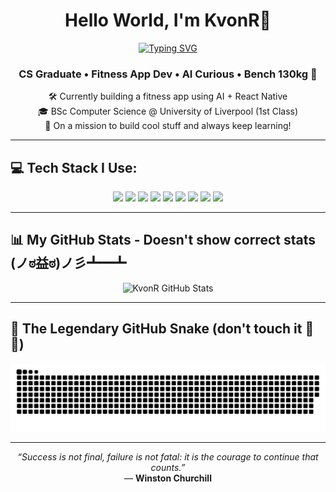 <h1 align="center">Hello World, I'm KvonR👋</h1>

<p align="center">
  <a href="https://github.com/DenverCoder1/readme-typing-svg">
    <img src="https://readme-typing-svg.demolab.com?font=Fira+Code&weight=500&size=24&pause=1000&color=58A6FF&center=true&vCenter=true&width=435&lines=CS+Graduate+•+AI+Curious+•+Fitness+App+Dev;React+Native+%7C+Python+%7C+Java+%7C+More;Bench+130kg+💪+but+still+learning+daily+📚" alt="Typing SVG" />
  </a>
</p>

<h3 align="center">CS Graduate • Fitness App Dev • AI Curious • Bench 130kg 💪</h3>

<p align="center">
  🛠️ Currently building a fitness app using AI + React Native<br>
  🎓 BSc Computer Science @ University of Liverpool (1st Class)<br>
  🎯 On a mission to build cool stuff and always keep learning!
</p>

---

## 💻 Tech Stack I Use:

<p align="center">
  <img src="https://img.shields.io/badge/Java-%23ED8B00.svg?style=for-the-badge&logo=openjdk&logoColor=white"/>
  <img src="https://img.shields.io/badge/MySQL-%2300f.svg?style=for-the-badge&logo=mysql&logoColor=white"/>
  <img src="https://img.shields.io/badge/React%20Native-20232A?style=for-the-badge&logo=react&logoColor=61DAFB"/>
  <img src="https://img.shields.io/badge/JavaScript-%23F7DF1E.svg?style=for-the-badge&logo=javascript&logoColor=black"/>
  <img src="https://img.shields.io/badge/HTML5-%23E34F26.svg?style=for-the-badge&logo=html5&logoColor=white"/>
  <img src="https://img.shields.io/badge/CSS3-%231572B6.svg?style=for-the-badge&logo=css3&logoColor=white"/>
  <img src="https://img.shields.io/badge/PHP-%23777BB4.svg?style=for-the-badge&logo=php&logoColor=white"/>
  <img src="https://img.shields.io/badge/Swift-F54A2A?style=for-the-badge&logo=swift&logoColor=white"/>
  <img src="https://img.shields.io/badge/Python-%233776AB.svg?style=for-the-badge&logo=python&logoColor=white"/>
</p>

---

## 📊 My GitHub Stats - Doesn't show correct stats (ノಠ益ಠ)ノ彡┻━┻ 

<p align="center">
  <img src="https://github-readme-stats.vercel.app/api?username=KvonR&show_icons=true&theme=radical&count_private=true" alt="KvonR GitHub Stats" />
</p>

---

## 🐍 The Legendary GitHub Snake (don't touch it 🐍😎)

<picture>
  <source media="(prefers-color-scheme: dark)" srcset="https://raw.githubusercontent.com/kvonr/kvonr/output/github-snake-dark.svg" />
  <source media="(prefers-color-scheme: light)" srcset="https://raw.githubusercontent.com/kvonr/kvonr/output/github-snake.svg" />
  <img alt="github-snake" src="https://raw.githubusercontent.com/kvonr/kvonr/output/github-snake.svg" />
</picture>

---

<p align="center">
  <i>“Success is not final, failure is not fatal: it is the courage to continue that counts.”</i><br>
  — <strong>Winston Churchill</strong>
</p>
